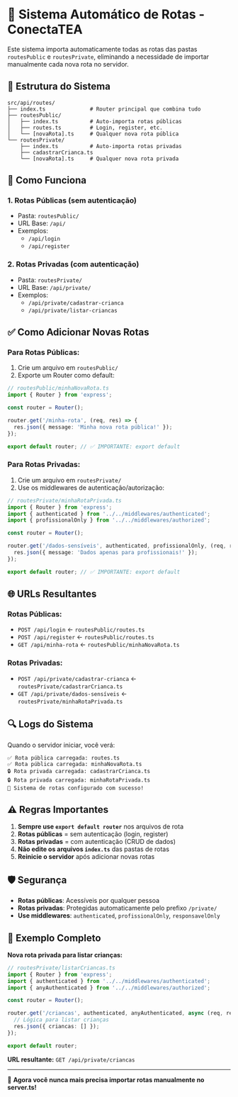 # 🚀 Sistema Automático de Rotas - ConectaTEA

Este sistema importa automaticamente todas as rotas das pastas `routesPublic` e `routesPrivate`, eliminando a necessidade de importar manualmente cada nova rota no servidor.

## 📁 Estrutura do Sistema

```
src/api/routes/
├── index.ts              # Router principal que combina tudo
├── routesPublic/
│   ├── index.ts          # Auto-importa rotas públicas
│   ├── routes.ts         # Login, register, etc.
│   └── [novaRota].ts     # Qualquer nova rota pública
└── routesPrivate/
    ├── index.ts          # Auto-importa rotas privadas
    ├── cadastrarCrianca.ts
    └── [novaRota].ts     # Qualquer nova rota privada
```

## 🔧 Como Funciona

### **1. Rotas Públicas** (sem autenticação)
- Pasta: `routesPublic/`
- URL Base: `/api/`
- Exemplos: 
  - `/api/login`
  - `/api/register`

### **2. Rotas Privadas** (com autenticação)
- Pasta: `routesPrivate/`
- URL Base: `/api/private/`
- Exemplos:
  - `/api/private/cadastrar-crianca`
  - `/api/private/listar-criancas`

## ✅ Como Adicionar Novas Rotas

### **Para Rotas Públicas:**
1. Crie um arquivo em `routesPublic/`
2. Exporte um Router como default:

```typescript
// routesPublic/minhaNovaRota.ts
import { Router } from 'express';

const router = Router();

router.get('/minha-rota', (req, res) => {
  res.json({ message: 'Minha nova rota pública!' });
});

export default router; // ✅ IMPORTANTE: export default
```

### **Para Rotas Privadas:**
1. Crie um arquivo em `routesPrivate/`
2. Use os middlewares de autenticação/autorização:

```typescript
// routesPrivate/minhaRotaPrivada.ts
import { Router } from 'express';
import { authenticated } from '../../middlewares/authenticated';
import { profissionalOnly } from '../../middlewares/authorized';

const router = Router();

router.get('/dados-sensíveis', authenticated, profissionalOnly, (req, res) => {
  res.json({ message: 'Dados apenas para profissionais!' });
});

export default router; // ✅ IMPORTANTE: export default
```

## 🌐 URLs Resultantes

### **Rotas Públicas:**
- `POST /api/login` ← `routesPublic/routes.ts`
- `POST /api/register` ← `routesPublic/routes.ts`
- `GET /api/minha-rota` ← `routesPublic/minhaNovaRota.ts`

### **Rotas Privadas:**
- `POST /api/private/cadastrar-crianca` ← `routesPrivate/cadastrarCrianca.ts`
- `GET /api/private/dados-sensíveis` ← `routesPrivate/minhaRotaPrivada.ts`

## 🔍 Logs do Sistema

Quando o servidor iniciar, você verá:

```
✅ Rota pública carregada: routes.ts
✅ Rota pública carregada: minhaNovaRota.ts
🔒 Rota privada carregada: cadastrarCrianca.ts
🔒 Rota privada carregada: minhaRotaPrivada.ts
🚀 Sistema de rotas configurado com sucesso!
```

## ⚠️ Regras Importantes

1. **Sempre use `export default router`** nos arquivos de rota
2. **Rotas públicas** = sem autenticação (login, register)
3. **Rotas privadas** = com autenticação (CRUD de dados)
4. **Não edite os arquivos `index.ts`** das pastas de rotas
5. **Reinicie o servidor** após adicionar novas rotas

## 🛡️ Segurança

- **Rotas públicas**: Acessíveis por qualquer pessoa
- **Rotas privadas**: Protegidas automaticamente pelo prefixo `/private/`
- **Use middlewares**: `authenticated`, `profissionalOnly`, `responsavelOnly`

## 🚀 Exemplo Completo

**Nova rota privada para listar crianças:**

```typescript
// routesPrivate/listarCriancas.ts
import { Router } from 'express';
import { authenticated } from '../../middlewares/authenticated';
import { anyAuthenticated } from '../../middlewares/authorized';

const router = Router();

router.get('/criancas', authenticated, anyAuthenticated, async (req, res) => {
  // Lógica para listar crianças
  res.json({ criancas: [] });
});

export default router;
```

**URL resultante:** `GET /api/private/criancas`

---

🎉 **Agora você nunca mais precisa importar rotas manualmente no server.ts!**

